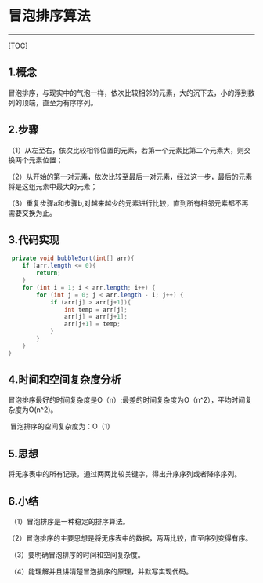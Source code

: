 # 冒泡排序算法 #

------

[TOC]

## 1.概念

​	冒泡排序，与现实中的气泡一样，依次比较相邻的元素，大的沉下去，小的浮到数列的顶端，直至为有序序列。

## 2.步骤

（1）从左至右，依次比较相邻位置的元素，若第一个元素比第二个元素大，则交换两个元素位置；

（2）从开始的第一对元素，依次比较至最后一对元素，经过这一步，最后的元素将是这组元素中最大的元素；

（3）重复步骤a和步骤b,对越来越少的元素进行比较，直到所有相邻元素都不再需要交换为止。

## 3.代码实现

```java
 private void bubbleSort(int[] arr){
    if (arr.length <= 0){
        return;
    }
    for (int i = 1; i < arr.length; i++) {
        for (int j = 0; j < arr.length - i; j++) {
            if (arr[j] > arr[j+1]){
                int temp = arr[j];
                arr[j] = arr[j+1];
                arr[j+1] = temp;
            }
        }
    }
}
```



## 4.时间和空间复杂度分析

​	冒泡排序最好的时间复杂度是O（n）;最差的时间复杂度为O（n^2），平均时间复杂度为O(n^2)。

​    冒泡排序的空间复杂度为：O（1）

## 5.思想

​	将无序表中的所有记录，通过两两比较关键字，得出升序序列或者降序序列。

## 6.小结

​	（1）冒泡排序是一种稳定的排序算法。

​	（2）冒泡排序的主要思想是将无序表中的数据，两两比较，直至序列变得有序。

​	（3）要明确冒泡排序的时间和空间复杂度。

​	（4）能理解并且讲清楚冒泡排序的原理，并默写实现代码。

​	


​	